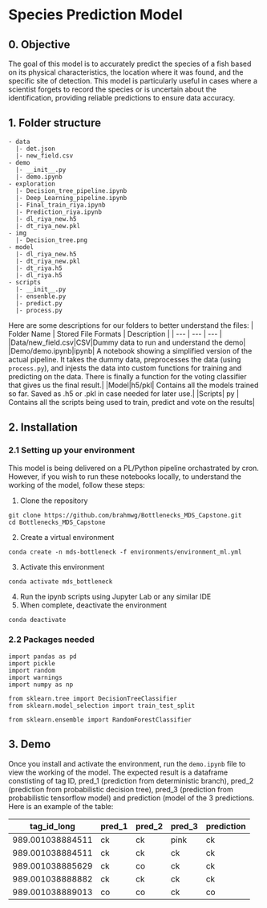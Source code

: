 # Species Prediction Model
## 0. Objective
The goal of this model is to accurately predict the species of a fish based on its physical characteristics, the location where it was found, and the specific site of detection. This model is particularly useful in cases where a scientist forgets to record the species or is uncertain about the identification, providing reliable predictions to ensure data accuracy.

## 1. Folder structure

```
- data
  |- det.json      
  |- new_field.csv
- demo
  |- __init__.py
  |- demo.ipynb
- exploration
  |- Decision_tree_pipeline.ipynb 
  |- Deep_Learning_pipeline.ipynb
  |- Final_train_riya.ipynb
  |- Prediction_riya.ipynb
  |- dl_riya_new.h5
  |- dt_riya_new.pkl
- img
  |- Decision_tree.png
- model
  |- dl_riya_new.h5
  |- dt_riya_new.pkl
  |- dt_riya.h5
  |- dl_riya.h5            
- scripts
  |- __init__.py
  |- ensenble.py
  |- predict.py
  |- process.py
```
Here are some descriptions for our folders to better understand the files:
| Folder Name | Stored File Formats | Description |
| --- | --- | --- |
|Data/new_field.csv|CSV|Dummy data to run and understand the demo|
|Demo/demo.ipynb|ipynb| A notebook showing a simplified version of the actual pipeline. It takes the dummy data, preprocesses the data (using `process.py`), and injests the data into custom functions for training and predicting on the data. There is finally a function for the voting classifier that gives us the final result.|
|Model|h5/pkl| Contains all the models trained so far. Saved as .h5 or .pkl in case needed for later use.|
|Scripts| py | Contains all the scripts being used to train, predict and vote on the results|


## 2. Installation

### 2.1 Setting up your environment
This model is being delivered on a PL/Python pipeline orchastrated by cron. However, if you wish to run these notebooks locally, to understand the working of the model, follow these steps:
1. Clone the repository
```
git clone https://github.com/brahmwg/Bottlenecks_MDS_Capstone.git
cd Bottlenecks_MDS_Capstone
```
2. Create a virtual environment
```
conda create -n mds-bottleneck -f environments/environment_ml.yml
```
3. Activate this environment
```
conda activate mds_bottleneck
```
4. Run the ipynb scripts using Jupyter Lab or any similar IDE
5. When complete, deactivate the environment
```
conda deactivate
```

### 2.2 Packages needed
```
import pandas as pd
import pickle
import random
import warnings
import numpy as np

from sklearn.tree import DecisionTreeClassifier
from sklearn.model_selection import train_test_split

from sklearn.ensemble import RandomForestClassifier
```

## 3. Demo

Once you install and activate the environment, run the `demo.ipynb` file to view the working of the model. The expected result is a dataframe constisting of tag ID, pred_1 (prediction from deterministic branch), pred_2 (prediction from probabilistic decision tree), pred_3 (prediction from probabilistic tensorflow model) and prediction (model of the 3 predictions. Here is an example of the table:

| tag_id_long      | pred_1 | pred_2 | pred_3 | prediction |
|------------------|--------|--------|--------|------------|
| 989.001038884511 | ck     | ck     | pink     | ck         |
| 989.001038884511 | ck     | ck     | ck     | ck         |
| 989.001038885629 | ck     | co     | ck     | ck         |
| 989.001038888882 | ck     | ck     | ck     | ck         |
| 989.001038889013 | co     | co     | ck     | co         |

